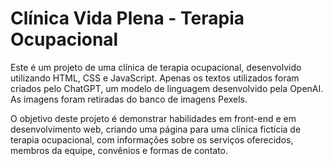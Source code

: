 # Clínica Vida Plena - Terapia Ocupacional

Este é um projeto de uma clínica de terapia ocupacional, desenvolvido utilizando HTML, CSS e JavaScript. Apenas os textos utilizados foram criados pelo ChatGPT, um modelo de linguagem desenvolvido pela OpenAI. As imagens foram retiradas do banco de imagens Pexels.

O objetivo deste projeto é demonstrar habilidades em front-end e em desenvolvimento web, criando uma página para uma clínica fictícia de terapia ocupacional, com informações sobre os serviços oferecidos, membros da equipe, convênios e formas de contato.
